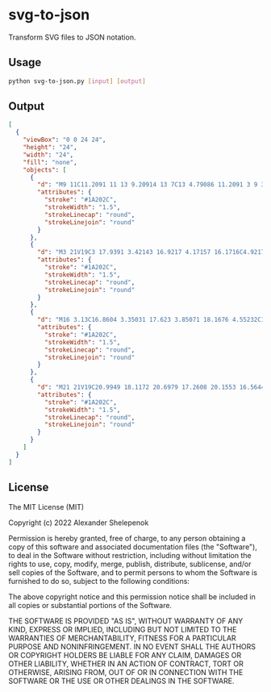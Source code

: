 # svg-to-json

Transform SVG files to JSON notation.

## Usage

```bash
python svg-to-json.py [input] [output]
```

## Output

```json
[
  {
    "viewBox": "0 0 24 24",
    "height": "24",
    "width": "24",
    "fill": "none",
    "objects": [
      {
        "d": "M9 11C11.2091 11 13 9.20914 13 7C13 4.79086 11.2091 3 9 3C6.79086 3 5 4.79086 5 7C5 9.20914 6.79086 11 9 11Z",
        "attributes": {
          "stroke": "#1A202C",
          "strokeWidth": "1.5",
          "strokeLinecap": "round",
          "strokeLinejoin": "round"
        }
      },
      {
        "d": "M3 21V19C3 17.9391 3.42143 16.9217 4.17157 16.1716C4.92172 15.4214 5.93913 15 7 15H11C12.0609 15 13.0783 15.4214 13.8284 16.1716C14.5786 16.9217 15 17.9391 15 19V21",
        "attributes": {
          "stroke": "#1A202C",
          "strokeWidth": "1.5",
          "strokeLinecap": "round",
          "strokeLinejoin": "round"
        }
      },
      {
        "d": "M16 3.13C16.8604 3.35031 17.623 3.85071 18.1676 4.55232C18.7122 5.25392 19.0078 6.11683 19.0078 7.005C19.0078 7.89318 18.7122 8.75608 18.1676 9.45769C17.623 10.1593 16.8604 10.6597 16 10.88",
        "attributes": {
          "stroke": "#1A202C",
          "strokeWidth": "1.5",
          "strokeLinecap": "round",
          "strokeLinejoin": "round"
        }
      },
      {
        "d": "M21 21V19C20.9949 18.1172 20.6979 17.2608 20.1553 16.5644C19.6126 15.868 18.8548 15.3707 18 15.15",
        "attributes": {
          "stroke": "#1A202C",
          "strokeWidth": "1.5",
          "strokeLinecap": "round",
          "strokeLinejoin": "round"
        }
      }
    ]
  }
]
```

## License

The MIT License (MIT)

Copyright (c) 2022 Alexander Shelepenok

Permission is hereby granted, free of charge, to any person obtaining a copy
of this software and associated documentation files (the "Software"), to deal
in the Software without restriction, including without limitation the rights
to use, copy, modify, merge, publish, distribute, sublicense, and/or sell
copies of the Software, and to permit persons to whom the Software is
furnished to do so, subject to the following conditions:

The above copyright notice and this permission notice shall be included in all
copies or substantial portions of the Software.

THE SOFTWARE IS PROVIDED "AS IS", WITHOUT WARRANTY OF ANY KIND, EXPRESS OR
IMPLIED, INCLUDING BUT NOT LIMITED TO THE WARRANTIES OF MERCHANTABILITY,
FITNESS FOR A PARTICULAR PURPOSE AND NONINFRINGEMENT. IN NO EVENT SHALL THE
AUTHORS OR COPYRIGHT HOLDERS BE LIABLE FOR ANY CLAIM, DAMAGES OR OTHER
LIABILITY, WHETHER IN AN ACTION OF CONTRACT, TORT OR OTHERWISE, ARISING FROM,
OUT OF OR IN CONNECTION WITH THE SOFTWARE OR THE USE OR OTHER DEALINGS IN THE
SOFTWARE.
